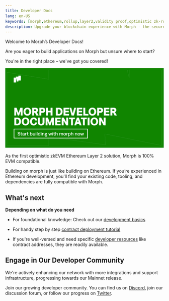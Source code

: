 ```yaml
---
title: Developer Docs
lang: en-US
keywords: [morph,ethereum,rollup,layer2,validity proof,optimistic zk-rollup]
description: Upgrade your blockchain experience with Morph - the secure decentralized, cost0efficient, and high-performing optimistic zk-rollup solution. Try it now!
---
```


Welcome to Morph’s Developer Docs!

Are you eager to build applications on Morph but unsure where to start? 

You're in the right place – we've got you covered!

![devintro](../../assets/docs/dev/devintro.png)

As the first optimistic zkEVM Ethereum Layer 2 solution, Morph is 100% EVM compatible.

Building on morph is just like building on Ethereum. If you’re experienced in Ethereum development, you'll find your existing code, tooling, and dependencies are fully compatible with Morph.


## What's next

**Depending on what do you need**

- For foundational knowledge: Check out our [development basics](../build-on-morph/build-on-morph/1-difference-between-morph-and-ethereum.md)
- For handy step by step [contract deployment tutorial](../build-on-morph/code-examples/1-deploy-contract-on-morph.md)

- If you're well-versed and need specific [developer resources](../build-on-morph/developer-resources/1-contracts.md) like contract addresses, they are readily available.


## Engage in Our Developer Community

We're actively enhancing our network with more integrations and support infrastructure, progressing towards our Mainnet release.


Join our growing developer community. You can find us on [Discord](https://discord.com/invite/L2Morph), join our discussion forum, or follow our progress on [Twitter](https://twitter.com/Morphl2).